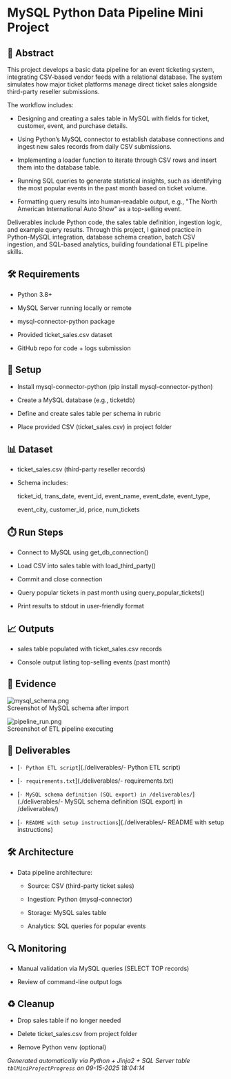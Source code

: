 # MySQL Python Data Pipeline Mini Project


## 📖 Abstract
This project develops a basic data pipeline for an event ticketing system, integrating CSV-based vendor feeds with a relational database. The system simulates how major ticket platforms manage direct ticket sales alongside third-party reseller submissions.

The workflow includes:

* Designing and creating a sales table in MySQL with fields for ticket, customer, event, and purchase details.

* Using Python’s MySQL connector to establish database connections and ingest new sales records from daily CSV submissions.

* Implementing a loader function to iterate through CSV rows and insert them into the database table.

* Running SQL queries to generate statistical insights, such as identifying the most popular events in the past month based on ticket volume.

* Formatting query results into human-readable output, e.g., "The North American International Auto Show" as a top-selling event.

Deliverables include Python code, the sales table definition, ingestion logic, and example query results. Through this project, I gained practice in Python-MySQL integration, database schema creation, batch CSV ingestion, and SQL-based analytics, building foundational ETL pipeline skills.



## 🛠 Requirements
- Python 3.8+
- MySQL Server running locally or remote
- mysql-connector-python package
- Provided ticket_sales.csv dataset
- GitHub repo for code + logs submission



## 🧰 Setup
- Install mysql-connector-python (pip install mysql-connector-python)
- Create a MySQL database (e.g., ticketdb)
- Define and create sales table per schema in rubric
- Place provided CSV (ticket_sales.csv) in project folder



## 📊 Dataset
- ticket_sales.csv (third-party reseller records)
- Schema includes:
  ticket_id, trans_date, event_id, event_name, event_date, event_type,
  event_city, customer_id, price, num_tickets



## ⏱️ Run Steps
- Connect to MySQL using get_db_connection()
- Load CSV into sales table with load_third_party()
- Commit and close connection
- Query popular tickets in past month using query_popular_tickets()
- Print results to stdout in user-friendly format



## 📈 Outputs
- sales table populated with ticket_sales.csv records
- Console output listing top-selling events (past month)



## 📸 Evidence

![mysql_schema.png](./evidence/mysql_schema.png)  
Screenshot of MySQL schema after import

![pipeline_run.png](./evidence/pipeline_run.png)  
Screenshot of ETL pipeline executing




## 📎 Deliverables

- [`- Python ETL script`](./deliverables/- Python ETL script)

- [`- requirements.txt`](./deliverables/- requirements.txt)

- [`- MySQL schema definition (SQL export) in /deliverables/`](./deliverables/- MySQL schema definition (SQL export) in /deliverables/)

- [`- README with setup instructions`](./deliverables/- README with setup instructions)




## 🛠️ Architecture
- Data pipeline architecture:
  - Source: CSV (third-party ticket sales)
  - Ingestion: Python (mysql-connector)
  - Storage: MySQL sales table
  - Analytics: SQL queries for popular events



## 🔍 Monitoring
- Manual validation via MySQL queries (SELECT TOP records)
- Review of command-line output logs



## ♻️ Cleanup
- Drop sales table if no longer needed
- Delete ticket_sales.csv from project folder
- Remove Python venv (optional)



*Generated automatically via Python + Jinja2 + SQL Server table `tblMiniProjectProgress` on 09-15-2025 18:04:14*